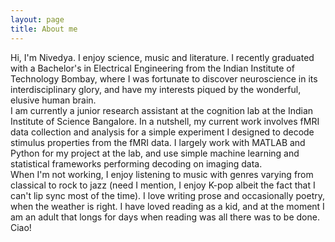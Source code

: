 ```yaml
---
layout: page
title: About me
---
```


Hi, I'm Nivedya. I enjoy science, music and literature. I recently graduated with a Bachelor's in Electrical Engineering from the Indian Institute of Technology Bombay, where I was fortunate to discover neuroscience in its interdisciplinary glory, and have my interests piqued by the wonderful, elusive human brain.
<br/>
I am currently a junior research assistant at the cognition lab at the Indian Institute of Science Bangalore. In a nutshell, my current work involves fMRI data collection and analysis for a simple experiment I designed to decode stimulus properties from the fMRI data. I largely work with MATLAB and Python for my project at the lab, and use simple machine learning and statistical frameworks performing decoding on imaging data.
<br/>
When I'm not working, I enjoy listening to music with genres varying from classical to rock to jazz (need I mention, I enjoy K-pop albeit the fact that I can't lip sync most of the time). I love writing prose and occasionally poetry, when the weather is right. I have loved reading as a kid, and at the moment I am an adult that longs for days when reading was all there was to be done. Ciao!
